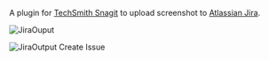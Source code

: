 A plugin for [TechSmith Snagit](http://www.techsmith.com/snagit.html) to upload screenshot to [Atlassian Jira](http://www.atlassian.com/software/jira/overview).

![JiraOuput](http://farm9.staticflickr.com/8037/8038381024_2372dc2a1f_o.png)

![JiraOutput Create Issue](https://pbs.twimg.com/media/AwlZiCICAAAh61A.png:large)